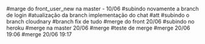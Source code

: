 #marge do front_user_new na master - 10/06
#subindo novamente a branch de login
#atualização da branch implementação do chat
#att
#subindo o branch cloudnary
#branch fix de tudo
#merge do front 20/06
#subindo no heroku
#merge na master 20/06
#merge
#teste de merge
#merge 20/06 19:06
#merge 20/06 19:17
